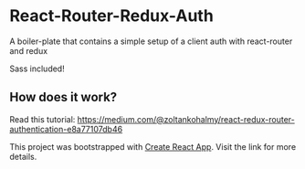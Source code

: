 # React-Router-Redux-Auth

A boiler-plate that contains a simple setup of a client auth with react-router and redux

Sass included!

## How does it work?
Read this tutorial: https://medium.com/@zoltankohalmy/react-redux-router-authentication-e8a77107db46


This project was bootstrapped with [Create React App](https://github.com/facebook/create-react-app). Visit the link for more details.